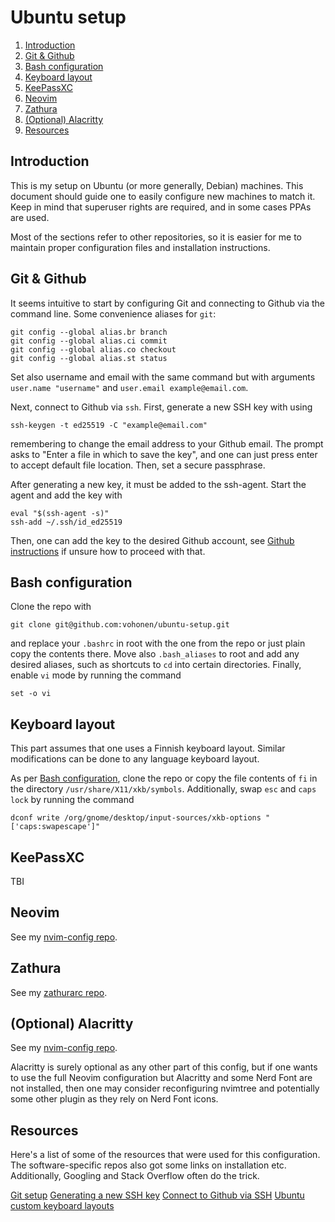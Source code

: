 # Ubuntu setup

1. [Introduction](#introduction)
2. [Git & Github](#git)
3. [Bash configuration](#bashconfig)
4. [Keyboard layout](#keyboard)
5. [KeePassXC](#keepassxc)
6. [Neovim](#nvim)
7. [Zathura](#zathura)
8. [(Optional) Alacritty](#alacritty)
9. [Resources](#resources)

<a name="introduction"></a>
## Introduction
This is my setup on Ubuntu (or more generally, Debian) machines. This document should guide one to easily configure new machines to match it. Keep in mind that superuser rights are required, and in some cases PPAs are used.  

Most of the sections refer to other repositories, so it is easier for me to maintain proper configuration files and installation instructions.



<a name="git"></a>
## Git & Github

It seems intuitive to start by configuring Git and connecting to Github via the command line. Some convenience aliases for `git`:

```shell
git config --global alias.br branch
git config --global alias.ci commit
git config --global alias.co checkout
git config --global alias.st status
```

Set also username and email with the same command but with arguments `user.name "username"` and `user.email example@email.com`.

Next, connect to Github via `ssh`. First, generate a new SSH key with using 

```shell
ssh-keygen -t ed25519 -C "example@email.com" 
```

remembering to change the email address to your Github email. The prompt asks to "Enter a file in which to save the key", and one can just press enter to accept default file location. Then, set a secure passphrase.

After generating a new key, it must be added to the ssh-agent. Start the agent and add the key with 

```shell
eval "$(ssh-agent -s)"
ssh-add ~/.ssh/id_ed25519
```

Then, one can add the key to the desired Github account, see [Github instructions](https://docs.github.com/en/authentication/connecting-to-github-with-ssh/adding-a-new-ssh-key-to-your-github-account) if unsure how to proceed with that.



<a name="bashconfig"></a>
## Bash configuration

Clone the repo with 

```shell
git clone git@github.com:vohonen/ubuntu-setup.git 
```

and replace your `.bashrc` in root with the one from the repo or just plain copy the contents there. Move also `.bash_aliases` to root and add any desired aliases, such as shortcuts to `cd` into certain directories. Finally, enable `vi` mode by running the command 

```shell
set -o vi
```



<a name="keyboard"></a>
## Keyboard layout

This part assumes that one uses a Finnish keyboard layout. Similar modifications can be done to any language keyboard layout. 

As per [Bash configuration](#bashconfig), clone the repo or copy the file contents of `fi` in the directory `/usr/share/X11/xkb/symbols`. Additionally, swap `esc` and `caps lock` by running the command 

```shell
dconf write /org/gnome/desktop/input-sources/xkb-options "['caps:swapescape']"
```



<a name="keepassxc"></a>
## KeePassXC

TBI



<a name="nvim"></a>
## Neovim

See my [nvim-config repo](https://github.com/vohonen/nvim-config).



<a name="zathura"></a>
## Zathura

See my [zathurarc repo](https://github.com/vohonen/zathurarc).



<a name="alacritty"></a>
## (Optional) Alacritty

See my [nvim-config repo](https://github.com/vohonen/nvim-config). 

Alacritty is surely optional as any other part of this config, but if one wants to use the full Neovim configuration but Alacritty and some Nerd Font are not installed, then one may consider reconfiguring nvimtree and potentially some other plugin as they rely on Nerd Font icons.



<a name="resources"></a>
## Resources

Here's a list of some of the resources that were used for this configuration. The software-specific repos also got some links on installation etc. Additionally, Googling and Stack Overflow often do the trick.

[Git setup](https://git-scm.com/book/en/v2/Getting-Started-First-Time-Git-Setup)
[Generating a new SSH key](https://docs.github.com/en/authentication/connecting-to-github-with-ssh/generating-a-new-ssh-key-and-adding-it-to-the-ssh-agent)
[Connect to Github via SSH](https://docs.github.com/en/authentication/connecting-to-github-with-ssh/adding-a-new-ssh-key-to-your-github-account)
[Ubuntu custom keyboard layouts](https://help.ubuntu.com/community/Custom%20keyboard%20layout%20definitions)

